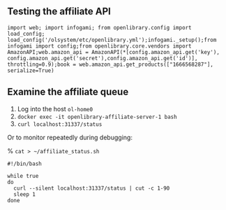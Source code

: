 ## Testing the affiliate API

```
import web; import infogami; from openlibrary.config import load_config; load_config('/olsystem/etc/openlibrary.yml');infogami._setup();from infogami import config;from openlibrary.core.vendors import AmazonAPI;web.amazon_api = AmazonAPI(*[config.amazon_api.get('key'), config.amazon_api.get('secret'),config.amazon_api.get('id')], throttling=0.9);book = web.amazon_api.get_products(["1666568287"], serialize=True)
```

## Examine the affiliate queue
1. Log into the host `ol-home0`
2. `docker exec -it openlibrary-affiliate-server-1 bash`
3. `curl localhost:31337/status`

Or to monitor repeatedly during debugging:

% `cat > ~/affiliate_status.sh`
```
#!/bin/bash

while true
do
  curl --silent localhost:31337/status | cut -c 1-90
  sleep 1
done
```